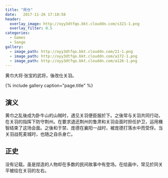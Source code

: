 ```yaml
---
title: "周仓"
date:   2017-11-26 17:18:58
header:
  overlay_image: http://oyy3dtfqo.bkt.clouddn.com/s321-1.png
  overlay_filter: 0.5
categories:
  - Games
  - Sango
gallery:
  - image_path: http://oyy3dtfqo.bkt.clouddn.com/21-1.png
  - image_path: http://oyy3dtfqo.bkt.clouddn.com/a172-1.png
  - image_path: http://oyy3dtfqo.bkt.clouddn.com/a126-1.png
---
```


黄巾大将·张宝的武将，後改仕关羽。

{% include gallery caption="page.title" %}

## 演义

黄巾之乱後成为卧牛山的山贼时，遇见关羽便臣服於下。之後常与关羽共同行动，在关羽的指挥下防守荆州。在要求退还荆州的鲁肃和关羽会面时担任护卫，运用機智结束了这场会面。之後和于禁、庞德在襄阳一战时，被庞德打落水中而受俘。当关羽战死麦城时，也随之自杀身亡。

## 正史

没有记载。虽是捏造的人物却在多数的民间故事中有登场。在绘画中，常见於同关平被绘在关羽的左右。